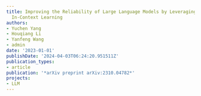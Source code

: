 ```yaml
---
title: Improving the Reliability of Large Language Models by Leveraging Uncertainty-Aware
  In-Context Learning
authors:
- Yuchen Yang
- Houqiang Li
- Yanfeng Wang
- admin
date: '2023-01-01'
publishDate: '2024-04-03T06:24:20.951511Z'
publication_types:
- article
publication: '*arXiv preprint arXiv:2310.04782*'
projects:
- LLM
---
```


